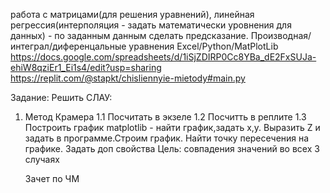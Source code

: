 работа с матрицами(для решения уравнений), линейная регрессия(интерполяция - задать математически уровнения для данных) - по заданным данным сделать предсказание. Производная/интеграл/диференцальные уравнения
Excel/Python/MatPlotLib
https://docs.google.com/spreadsheets/d/1iSjZDIRP0Cc8YBa_dE2FxSUJa-ehiW8qziEr1_Ei1s4/edit?usp=sharing
https://replit.com/@stapkt/chisliennyie-mietody#main.py

Задание: Решить СЛАУ:
1. Метод Крамера
   1.1 Посчитать в экзеле
   1.2 Посчитть в реплите
   1.3 Построить график matplotlib - найти график,задать x,y. Выразить Z и задать в программе.Строим график. Найти точку пересечения на графике. Задать доп свойства
Цель: совпадения значений во всех 3 случаях


   Зачет по ЧМ
